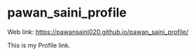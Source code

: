 # pawan_saini_profile
Web link: https://pawansaini020.github.io/pawan_saini_profile/

This is my Profile link.
